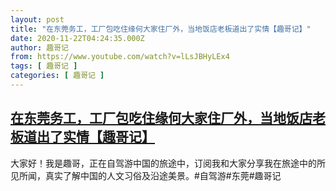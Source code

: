 ```yaml
---
layout: post
title: "在东莞务工，工厂包吃住缘何大家住厂外，当地饭店老板道出了实情【趣哥记】"
date: 2020-11-22T04:24:35.000Z
author: 趣哥记
from: https://www.youtube.com/watch?v=lLsJBHyLEx4
tags: [ 趣哥记 ]
categories: [ 趣哥记 ]
---
```

<!--1606019075000-->
[在东莞务工，工厂包吃住缘何大家住厂外，当地饭店老板道出了实情【趣哥记】](https://www.youtube.com/watch?v=lLsJBHyLEx4)
------

<div>
大家好！我是趣哥，正在自驾游中国的旅途中，订阅我和大家分享我在旅途中的所见所闻，真实了解中国的人文习俗及沿途美景。#自驾游#东莞#趣哥记
</div>
